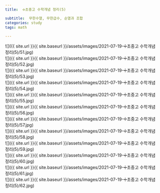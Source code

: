 ```yaml
---
title:  ➗초중고 수학개념 정리(5)

subtitle:  무한수열, 무한급수, 순열과 조합
categories: study 
tags: math
 
---
```


  
  
![]({{ site.url }}{{ site.baseurl }}/assets/images/2021-07-19-➗초중고 수학개념 정리(5)/51.jpg)  
![]({{ site.url }}{{ site.baseurl }}/assets/images/2021-07-19-➗초중고 수학개념 정리(5)/52.jpg)  
![]({{ site.url }}{{ site.baseurl }}/assets/images/2021-07-19-➗초중고 수학개념 정리(5)/53.jpg)  
![]({{ site.url }}{{ site.baseurl }}/assets/images/2021-07-19-➗초중고 수학개념 정리(5)/54.jpg)  
![]({{ site.url }}{{ site.baseurl }}/assets/images/2021-07-19-➗초중고 수학개념 정리(5)/55.jpg)  
![]({{ site.url }}{{ site.baseurl }}/assets/images/2021-07-19-➗초중고 수학개념 정리(5)/56.jpg)  
![]({{ site.url }}{{ site.baseurl }}/assets/images/2021-07-19-➗초중고 수학개념 정리(5)/57.jpg)  
![]({{ site.url }}{{ site.baseurl }}/assets/images/2021-07-19-➗초중고 수학개념 정리(5)/58.jpg)  
![]({{ site.url }}{{ site.baseurl }}/assets/images/2021-07-19-➗초중고 수학개념 정리(5)/59.jpg)  
![]({{ site.url }}{{ site.baseurl }}/assets/images/2021-07-19-➗초중고 수학개념 정리(5)/60.jpg)  
![]({{ site.url }}{{ site.baseurl }}/assets/images/2021-07-19-➗초중고 수학개념 정리(5)/61.jpg)  
![]({{ site.url }}{{ site.baseurl }}/assets/images/2021-07-19-➗초중고 수학개념 정리(5)/62.jpg)  
